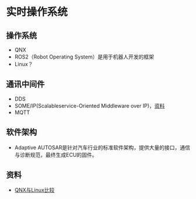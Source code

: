 # 实时操作系统
## 操作系统
* QNX
* ROS2（Robot Operating System）是用于机器人开发的框架
* Linux？

## 通讯中间件
* DDS
* SOME/IP(Scalableservice-Oriented Middleware over IP)，[资料](https://zhuanlan.zhihu.com/p/253077443)
* MQTT

## 软件架构
* Adaptive AUTOSAR是针对汽车行业的标准软件架构，提供大量的接口，通信与诊断规范，最终生成ECU的固件。

## 资料
* [QNX与Linux比较](https://blog.csdn.net/xjhhjx/article/details/95724770)
